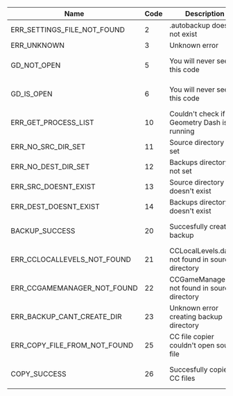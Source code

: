 | Name | Code | Description | Notes |
|------|------| ----------- | ----- |
| ERR_SETTINGS_FILE_NOT_FOUND | 2 | .autobackup does not exist |   |
| ERR_UNKNOWN | 3 | Unknown error |   |
| GD_NOT_OPEN | 5 | You will never see this code | Not an error |
| GD_IS_OPEN | 6 | You will never see this code | Not an error |
| ERR_GET_PROCESS_LIST | 10 | Couldn't check if Geometry Dash is running |   |
| ERR_NO_SRC_DIR_SET | 11 | Source directory not set | Not in use |
| ERR_NO_DEST_DIR_SET | 12 | Backups directory not set |   |
| ERR_SRC_DOESNT_EXIST | 13 | Source directory doesn't exist |   |
| ERR_DEST_DOESNT_EXIST | 14 | Backups directory doesn't exist |   |
| BACKUP_SUCCESS | 20 | Succesfully created backup | Not an error |
| ERR_CCLOCALLEVELS_NOT_FOUND | 21 | CCLocalLevels.dat not found in source directory |   |
| ERR_CCGAMEMANAGER_NOT_FOUND | 22 | CCGameManager.dat not found in source directory |   |
| ERR_BACKUP_CANT_CREATE_DIR | 23 | Unknown error creating backup directory |   |
| ERR_COPY_FILE_FROM_NOT_FOUND | 25 | CC file copier couldn't open source file |   |
| COPY_SUCCESS | 26 | Succesfully copied CC files | Not an error |